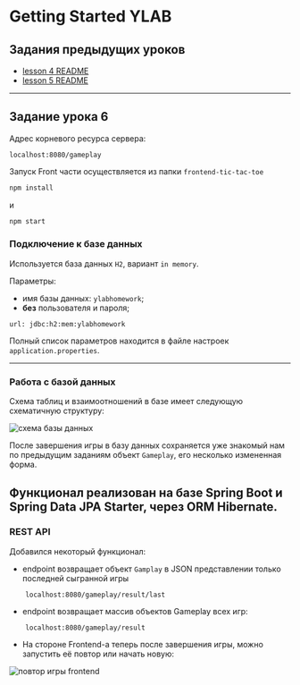# Getting Started YLAB

## Задания предыдущих уроков

- [lesson 4 README](previous-readme/LESSON4_README.MD)
- [lesson 5 README](previous-readme/lesson5_1.1_readme.md)


---

## Задание урока 6

Адрес корневого ресурса сервера:

    localhost:8080/gameplay

Запуск Front части осуществляется из папки `frontend-tic-tac-toe`

```bash
npm install
````
 и
```bash
npm start
````

### Подключение к базе данных

Используется база данных `H2`, вариант `in memory`.

Параметры:

- имя базы данных: `ylabhomework`;
- **без** пользователя и пароля;
```
url: jdbc:h2:mem:ylabhomework
```
Полный список параметров находится в файле настроек 
`application.properties`.

---

### Работа с базой данных

Схема таблиц и взаимоотношений в базе имеет следующую схематичную
структуру:

![схема базы данных](readme-images/DB_SCHEMA.png)

После завершения игры в базу данных сохраняется уже знакомый нам 
по предыдущим заданиям объект `Gameplay`, его несколько измененная форма.

Функционал реализован на базе Spring Boot и Spring Data JPA Starter, 
через ORM Hibernate.
---

### REST API

Добавился некоторый функционал:

- endpoint возвращает объект `Gamplay` в JSON представлении
только последней сыгранной игры
```
    localhost:8080/gameplay/result/last
```
- endpoint возвращает массив объектов Gameplay всех игр:
```
    localhost:8080/gameplay/result
```
- На стороне Frontend-а теперь после завершения игры, можно запустить её
повтор или начать новую:

![повтор игры frontend](readme-images/front_replay_feature_button.png)